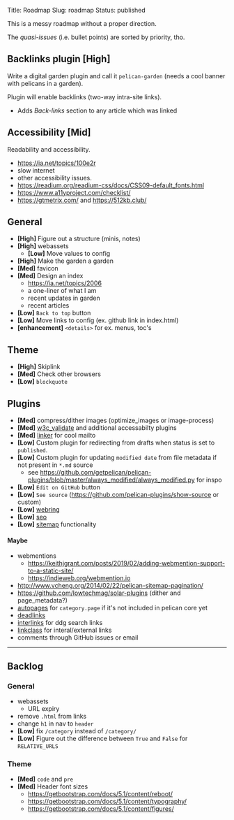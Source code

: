 Title: Roadmap
Slug: roadmap
Status: published

This is a messy roadmap without a proper direction.

The *quasi-issues* (i.e. bullet points) are sorted by priority, tho.

## Backlinks plugin [High]

Write a digital garden plugin and call it `pelican-garden` (needs a cool banner with pelicans in a garden).

Plugin will enable backlinks (two-way intra-site links).

- Adds *Back-links* section to any article which was linked

## Accessibility [Mid]

Readability and accessibility.

- <https://ia.net/topics/100e2r>
- slow internet
- other accessibility issues.
- <https://readium.org/readium-css/docs/CSS09-default_fonts.html>
- <https://www.a11yproject.com/checklist/>
- <https://gtmetrix.com/> and <https://512kb.club/>

## General

- **[High]** Figure out a structure (minis, notes)
- **[High]** webassets
    - **[Low]**  Move values to config
- **[High]** Make the garden a garden
- **[Med]** favicon
- **[Med]** Design an index
    - <https://ia.net/topics/2006>
    - a one-liner of what I am
    - recent updates in garden
    - recent articles
- **[Low]** `Back to top` button
- **[Low]** Move links to config (ex. github link in index.html)
- **[enhancement]** `<details>` for ex. menus, toc's

## Theme

- **[High]** Skiplink
- **[Med]** Check other browsers
- **[Low]** `blockquote`

## Plugins

- **[Med]** compress/dither images (optimize_images or image-process)
- **[Med]** [w3c_validate](https://github.com/getpelican/pelican-plugins/tree/master/w3c_validate) and
additional accessabilty plugins
- **[Med]** [linker](https://github.com/getpelican/pelican-plugins/tree/master/linker) for cool mailto
- **[Low]** Custom plugin for redirecting from drafts when status is set to `published`.
- **[Low]** Custom plugin for updating `modified date` from file metadata if not present in `*.md` source
  - see <https://github.com/getpelican/pelican-plugins/blob/master/always_modified/always_modified.py>
    for inspo
- **[Low]** `Edit on GitHub` button
- **[Low]** `See source` (<https://github.com/pelican-plugins/show-source> or custom)
- **[Low]** [webring](https://github.com/XXIIVV/webring)
- **[Low]** [seo](https://github.com/pelican-plugins/seo)
- **[Low]** [sitemap](https://github.com/pelican-plugins/sitemap)
functionality

#### Maybe

- webmentions
  - <https://keithjgrant.com/posts/2019/02/adding-webmention-support-to-a-static-site/>
  - <https://indieweb.org/webmention.io>
- <http://www.vcheng.org/2014/02/22/pelican-sitemap-pagination/>
- <https://github.com/lowtechmag/solar-plugins> (dither and page_metadata?)
- [autopages](https://github.com/getpelican/pelican-plugins/tree/master/autopages) for
`category.page` if it's not included in pelican core yet
- [deadlinks](https://github.com/silentlamb/pelican-deadlinks/tree/master)
- [interlinks](https://github.com/getpelican/pelican-plugins/tree/master/interlinks) for ddg search
links
- [linkclass](https://github.com/pelican-plugins/linkclass/tree/main) for interal/external links
- comments through GitHub issues or email

---

## Backlog

### General

- webassets
    - URL expiry
- remove `.html` from links
- change `h1` in nav to `header`
- **[Low]** fix `/category` instead of `/category/`
- **[Low]** Figure out the difference between `True` and `False` for `RELATIVE_URLS`

### Theme

- **[Med]** `code` and `pre`
- **[Med]** Header font sizes
    - <https://getbootstrap.com/docs/5.1/content/reboot/>
    - <https://getbootstrap.com/docs/5.1/content/typography/>
    - <https://getbootstrap.com/docs/5.1/content/figures/>
